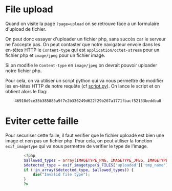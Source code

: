 # File upload

Quand on visite la page `?page=upload` on se retrouve face a un formulaire d'upload de fichier.

On peut donc essayer d'uploader un fichier php, sans succès car le serveur ne l'accepte pas.
On peut contaster que notre navigateur envoie dans les en-têtes HTTP le `Content-type` qui est `application/octet-stream` pour un fichier php et `image/jpeg` pour un fichier image.

Si on modifie le `Content-type` en `image/jpeg` on devrait pouvoir uploader notre fichier php.

Pour cela, on va utiliser un script python qui va nous permettre de modifier les en-têtes HTTP de notre requête (cf [script.py](./script.py)).
On lance le script et on obtient alors le flag:

		46910d9ce35b385885a9f7e2b336249d622f29b267a1771fbacf52133beddba8

# Eviter cette faille

Pour securiser cette faille, il faut verifier que le fichier uploadé est bien une image et non pas un fichier php.
Pour cela, on peut utiliser la fonction `exif_imagetype` qui va nous permettre de verifier le type de l'image.

```php
		<?php
		$allowed_types = array(IMAGETYPE_PNG, IMAGETYPE_JPEG, IMAGETYPE_GIF);
		$detected_type = exif_imagetype($_FILES['uploaded']['tmp_name']);
		if (!in_array($detected_type, $allowed_types)) {
			die("Invalid file type");
		}
		?>
```



